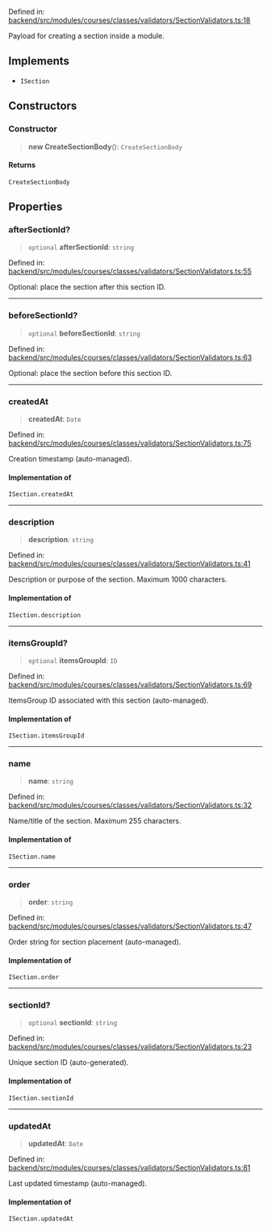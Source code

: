Defined in: [backend/src/modules/courses/classes/validators/SectionValidators.ts:18](https://github.com/continuousactivelearning/vibe/blob/9a2d9d7201b944582c5d0ed5f0f7a4de13abde0f/backend/src/modules/courses/classes/validators/SectionValidators.ts#L18)

Payload for creating a section inside a module.

## Implements

- `ISection`

## Constructors

### Constructor

> **new CreateSectionBody**(): `CreateSectionBody`

#### Returns

`CreateSectionBody`

## Properties

### afterSectionId?

> `optional` **afterSectionId**: `string`

Defined in: [backend/src/modules/courses/classes/validators/SectionValidators.ts:55](https://github.com/continuousactivelearning/vibe/blob/9a2d9d7201b944582c5d0ed5f0f7a4de13abde0f/backend/src/modules/courses/classes/validators/SectionValidators.ts#L55)

Optional: place the section after this section ID.

---

### beforeSectionId?

> `optional` **beforeSectionId**: `string`

Defined in: [backend/src/modules/courses/classes/validators/SectionValidators.ts:63](https://github.com/continuousactivelearning/vibe/blob/9a2d9d7201b944582c5d0ed5f0f7a4de13abde0f/backend/src/modules/courses/classes/validators/SectionValidators.ts#L63)

Optional: place the section before this section ID.

---

### createdAt

> **createdAt**: `Date`

Defined in: [backend/src/modules/courses/classes/validators/SectionValidators.ts:75](https://github.com/continuousactivelearning/vibe/blob/9a2d9d7201b944582c5d0ed5f0f7a4de13abde0f/backend/src/modules/courses/classes/validators/SectionValidators.ts#L75)

Creation timestamp (auto-managed).

#### Implementation of

`ISection.createdAt`

---

### description

> **description**: `string`

Defined in: [backend/src/modules/courses/classes/validators/SectionValidators.ts:41](https://github.com/continuousactivelearning/vibe/blob/9a2d9d7201b944582c5d0ed5f0f7a4de13abde0f/backend/src/modules/courses/classes/validators/SectionValidators.ts#L41)

Description or purpose of the section.
Maximum 1000 characters.

#### Implementation of

`ISection.description`

---

### itemsGroupId?

> `optional` **itemsGroupId**: `ID`

Defined in: [backend/src/modules/courses/classes/validators/SectionValidators.ts:69](https://github.com/continuousactivelearning/vibe/blob/9a2d9d7201b944582c5d0ed5f0f7a4de13abde0f/backend/src/modules/courses/classes/validators/SectionValidators.ts#L69)

ItemsGroup ID associated with this section (auto-managed).

#### Implementation of

`ISection.itemsGroupId`

---

### name

> **name**: `string`

Defined in: [backend/src/modules/courses/classes/validators/SectionValidators.ts:32](https://github.com/continuousactivelearning/vibe/blob/9a2d9d7201b944582c5d0ed5f0f7a4de13abde0f/backend/src/modules/courses/classes/validators/SectionValidators.ts#L32)

Name/title of the section.
Maximum 255 characters.

#### Implementation of

`ISection.name`

---

### order

> **order**: `string`

Defined in: [backend/src/modules/courses/classes/validators/SectionValidators.ts:47](https://github.com/continuousactivelearning/vibe/blob/9a2d9d7201b944582c5d0ed5f0f7a4de13abde0f/backend/src/modules/courses/classes/validators/SectionValidators.ts#L47)

Order string for section placement (auto-managed).

#### Implementation of

`ISection.order`

---

### sectionId?

> `optional` **sectionId**: `string`

Defined in: [backend/src/modules/courses/classes/validators/SectionValidators.ts:23](https://github.com/continuousactivelearning/vibe/blob/9a2d9d7201b944582c5d0ed5f0f7a4de13abde0f/backend/src/modules/courses/classes/validators/SectionValidators.ts#L23)

Unique section ID (auto-generated).

#### Implementation of

`ISection.sectionId`

---

### updatedAt

> **updatedAt**: `Date`

Defined in: [backend/src/modules/courses/classes/validators/SectionValidators.ts:81](https://github.com/continuousactivelearning/vibe/blob/9a2d9d7201b944582c5d0ed5f0f7a4de13abde0f/backend/src/modules/courses/classes/validators/SectionValidators.ts#L81)

Last updated timestamp (auto-managed).

#### Implementation of

`ISection.updatedAt`
